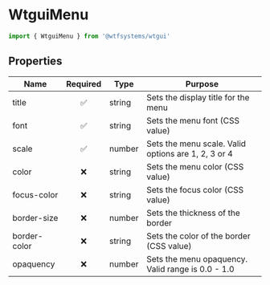 # WtguiMenu

```ts
import { WtguiMenu } from '@wtfsystems/wtgui'
```

## Properties

| Name         | Required           | Type     | Purpose                      |
|--------------|:------------------:|----------|------------------------------|
| title        | :white_check_mark: | string   | Sets the display title for the menu |
| font         | :white_check_mark: | string   | Sets the menu font (CSS value) |
| scale        | :white_check_mark: | number   | Sets the menu scale.  Valid options are 1, 2, 3 or 4 |
| color        | :x:                | string   | Sets the menu color (CSS value) |
| focus-color  | :x:                | string   | Sets the focus color (CSS value) |
| border-size  | :x:                | number   | Sets the thickness of the border |
| border-color | :x:                | string   | Sets the color of the border (CSS value) |
| opaquency    | :x:                | number   | Sets the menu opaquency.  Valid range is 0.0 - 1.0 |
